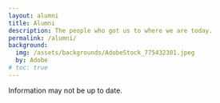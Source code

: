 ```yaml
---
layout: alumni
title: Alumni
description: The people who got us to where we are today.
permalink: /alumni/
background:
  img: /assets/backgrounds/AdobeStock_775432301.jpeg
  by: Adobe
# toc: true
---
```


Information may not be up to date.
